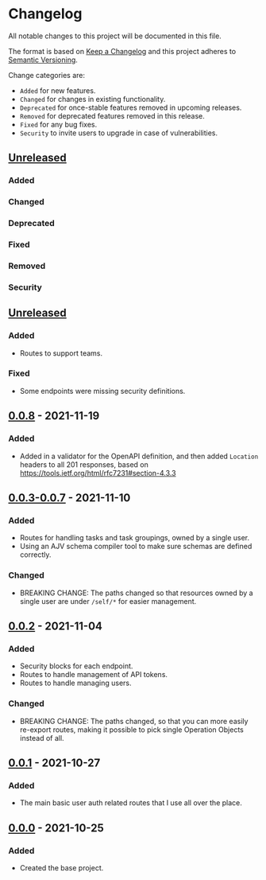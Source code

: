 # Changelog

All notable changes to this project will be documented in this file.

The format is based on [Keep a Changelog](http://keepachangelog.com/en/1.0.0/)
and this project adheres to [Semantic Versioning](http://semver.org/spec/v2.0.0.html).

Change categories are:

* `Added` for new features.
* `Changed` for changes in existing functionality.
* `Deprecated` for once-stable features removed in upcoming releases.
* `Removed` for deprecated features removed in this release.
* `Fixed` for any bug fixes.
* `Security` to invite users to upgrade in case of vulnerabilities.

## [Unreleased]
### Added
### Changed
### Deprecated
### Fixed
### Removed
### Security

## [Unreleased]
### Added
- Routes to support teams.
### Fixed
- Some endpoints were missing security definitions.

## [0.0.8] - 2021-11-19
### Added
- Added in a validator for the OpenAPI definition, and then added `Location` headers to all 201 responses, based on https://tools.ietf.org/html/rfc7231#section-4.3.3

## [0.0.3-0.0.7] - 2021-11-10
### Added
- Routes for handling tasks and task groupings, owned by a single user.
- Using an AJV schema compiler tool to make sure schemas are defined correctly.
### Changed
- BREAKING CHANGE: The paths changed so that resources owned by a single user are under `/self/*` for easier management.

## [0.0.2] - 2021-11-04
### Added
- Security blocks for each endpoint.
- Routes to handle management of API tokens.
- Routes to handle managing users.
### Changed
- BREAKING CHANGE: The paths changed, so that you can more easily re-export routes, making it possible to pick single Operation Objects instead of all.

## [0.0.1] - 2021-10-27
### Added
- The main basic user auth related routes that I use all over the place.

## [0.0.0] - 2021-10-25
### Added
- Created the base project.

[Unreleased]: https://github.com/saibotsivad/glopen-routes/compare/v0.0.0...HEAD
[0.0.8]: https://github.com/saibotsivad/glopen-routes/compare/v0.0.7...v0.0.8
[0.0.3-0.0.7]: https://github.com/saibotsivad/glopen-routes/compare/v0.0.2...v0.0.7
[0.0.2]: https://github.com/saibotsivad/glopen-routes/compare/v0.0.1...v0.0.2
[0.0.1]: https://github.com/saibotsivad/glopen-routes/compare/v0.0.0...v0.0.1
[0.0.0]: https://github.com/saibotsivad/glopen-routes/tree/v0.0.0
